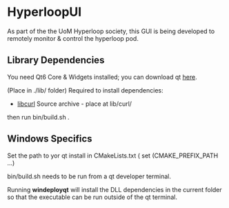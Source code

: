 # HyperloopUI

As part of the the UoM Hyperloop society, this GUI is being developed to remotely monitor & control the hyperloop pod.

## Library Dependencies
You need Qt6 Core & Widgets installed; you can download qt [here](https://www.qt.io/download).

(Place in ./lib/ folder)
Required to install dependencies:  
- [libcurl](https://curl.se/download.html) Source archive - place at lib/curl/

then run bin/build.sh .

## Windows Specifics
Set the path to yor qt install in CMakeLists.txt ( set (CMAKE_PREFIX_PATH ...)

bin/build.sh needs to be run from a qt developer terminal. 

Running **windeployqt** will install the DLL dependencies in the current folder so that the executable can be run outside of the qt terminal.